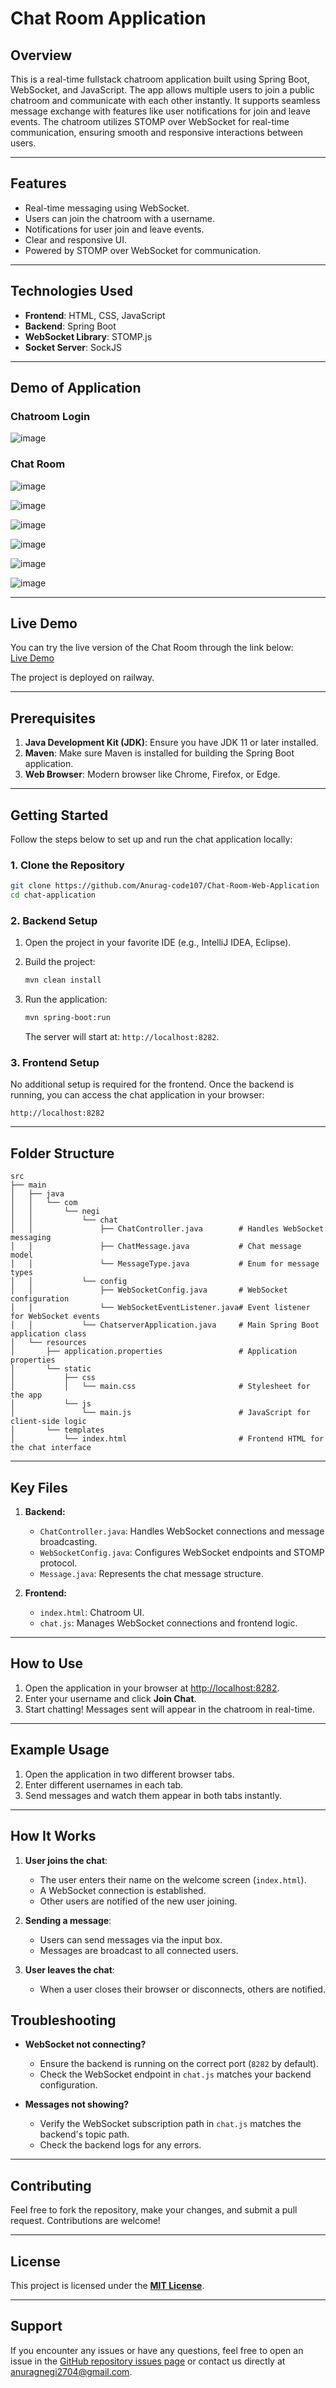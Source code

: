 # Chat Room Application


## **Overview**

This is a real-time fullstack chatroom application built using Spring Boot, WebSocket, and JavaScript. The app allows multiple users to join a public chatroom and communicate with each other instantly. It supports seamless message exchange with features like user notifications for join and leave events. The chatroom utilizes STOMP over WebSocket for real-time communication, ensuring smooth and responsive interactions between users.

---

## Features

- Real-time messaging using WebSocket.
- Users can join the chatroom with a username.
- Notifications for user join and leave events.
- Clear and responsive UI.
- Powered by STOMP over WebSocket for communication.

---

## Technologies Used

- **Frontend**: HTML, CSS, JavaScript
- **Backend**: Spring Boot
- **WebSocket Library**: STOMP.js
- **Socket Server**: SockJS

---

## Demo of Application


### Chatroom Login

![image](https://github.com/user-attachments/assets/436d8740-9ba6-4239-bf5f-f084863f89b0)


### Chat Room

![image](https://github.com/user-attachments/assets/4d8f3137-2b74-459d-be9d-c0c8056a9fd7)

![image](https://github.com/user-attachments/assets/87a13203-e3e5-493d-ba15-daa17080c8bf)

![image](https://github.com/user-attachments/assets/761fa975-0183-4e04-8c40-8be9109e2299)

![image](https://github.com/user-attachments/assets/1ecfa18d-100a-4b6f-a6c2-d33db123c479)

![image](https://github.com/user-attachments/assets/f319f01e-7713-4374-87a4-9468fa6d0832)

![image](https://github.com/user-attachments/assets/33f84413-8348-4320-b509-1dd49ce832ce)

---

## Live Demo

You can try the live version of the Chat Room through the link below:  
[Live Demo](https://chat-room-web-application-production.up.railway.app/)

The project is deployed on railway.

---

## Prerequisites

1. **Java Development Kit (JDK)**: Ensure you have JDK 11 or later installed.
2. **Maven**: Make sure Maven is installed for building the Spring Boot application.
3. **Web Browser**: Modern browser like Chrome, Firefox, or Edge.

---

## Getting Started

Follow the steps below to set up and run the chat application locally:

### 1. Clone the Repository

```bash
git clone https://github.com/Anurag-code107/Chat-Room-Web-Application
cd chat-application
```

### 2. Backend Setup

1. Open the project in your favorite IDE (e.g., IntelliJ IDEA, Eclipse).
2. Build the project:

   ```bash
   mvn clean install
   ```

3. Run the application:

   ```bash
   mvn spring-boot:run
   ```

   The server will start at: `http://localhost:8282`.

### 3. Frontend Setup

No additional setup is required for the frontend. Once the backend is running, you can access the chat application in your browser:

```plaintext
http://localhost:8282
```

---

## Folder Structure

```
src
├── main
│   ├── java
│   │   └── com
│   │       └── negi
│   │           └── chat
│   │               ├── ChatController.java        # Handles WebSocket messaging
│   │               ├── ChatMessage.java           # Chat message model
│   │               └── MessageType.java           # Enum for message types
│   │           └── config
│   │               ├── WebSocketConfig.java       # WebSocket configuration
│   │               └── WebSocketEventListener.java# Event listener for WebSocket events
│   │           └── ChatserverApplication.java     # Main Spring Boot application class
│   └── resources
│       ├── application.properties                 # Application properties
│       └── static
│           ├── css
│           │   └── main.css                       # Stylesheet for the app
│           └── js
│               └── main.js                        # JavaScript for client-side logic
│       └── templates
│           └── index.html                         # Frontend HTML for the chat interface

```

---

## Key Files

1. **Backend:**
   - `ChatController.java`: Handles WebSocket connections and message broadcasting.
   - `WebSocketConfig.java`: Configures WebSocket endpoints and STOMP protocol.
   - `Message.java`: Represents the chat message structure.

2. **Frontend:**
   - `index.html`: Chatroom UI.
   - `chat.js`: Manages WebSocket connections and frontend logic.

---

## How to Use

1. Open the application in your browser at [http://localhost:8282](http://localhost:8282).
2. Enter your username and click **Join Chat**.
3. Start chatting! Messages sent will appear in the chatroom in real-time.

---

## Example Usage

1. Open the application in two different browser tabs.
2. Enter different usernames in each tab.
3. Send messages and watch them appear in both tabs instantly.

---

## How It Works

1. **User joins the chat**:
   - The user enters their name on the welcome screen (`index.html`).
   - A WebSocket connection is established.
   - Other users are notified of the new user joining.

2. **Sending a message**:
   - Users can send messages via the input box.
   - Messages are broadcast to all connected users.

3. **User leaves the chat**:
   - When a user closes their browser or disconnects, others are notified.

## Troubleshooting

- **WebSocket not connecting?**
  - Ensure the backend is running on the correct port (`8282` by default).
  - Check the WebSocket endpoint in `chat.js` matches your backend configuration.

- **Messages not showing?**
  - Verify the WebSocket subscription path in `chat.js` matches the backend's topic path.
  - Check the backend logs for any errors.

---

## Contributing

Feel free to fork the repository, make your changes, and submit a pull request. Contributions are welcome!

---

## License

This project is licensed under the [**MIT License**](LICENSE).

---

## Support

If you encounter any issues or have any questions, feel free to open an issue in the [GitHub repository issues page](https://github.com/Anurag-code107/RecipeHub-Frontend/issues) or contact us directly at [anuragnegi2704@gmail.com](mailto:anuragnegi2704@gmail.com).



